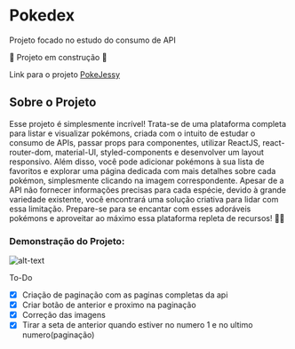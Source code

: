 # Pokedex

Projeto focado no estudo do consumo de API

:construction: Projeto em construção :construction:

Link para o projeto [PokeJessy](https://jessicadsl.github.io/pokeproject/)

## Sobre o Projeto

Esse projeto é simplesmente incrível! Trata-se de uma plataforma completa para listar e visualizar pokémons, criada com o intuito de estudar o consumo de APIs, passar props para componentes, utilizar ReactJS, react-router-dom, material-UI, styled-components e desenvolver um layout responsivo. Além disso, você pode adicionar pokémons à sua lista de favoritos e explorar uma página dedicada com mais detalhes sobre cada pokémon, simplesmente clicando na imagem correspondente. Apesar de a API não fornecer informações precisas para cada espécie, devido à grande variedade existente, você encontrará uma solução criativa para lidar com essa limitação. Prepare-se para se encantar com esses adoráveis pokémons e aproveitar ao máximo essa plataforma repleta de recursos! 🌟🔥

### Demonstração do Projeto:

![alt-text](https://media.giphy.com/media/VF54I9j5JMOur9SNjj/giphy.gif)

To-Do

- [x] Criação de paginação com as paginas completas da api
- [x] Criar botão de anterior e proximo na paginação
- [x] Correção das imagens
- [x] Tirar a seta de anterior quando estiver no numero 1 e no ultimo numero(paginação)
